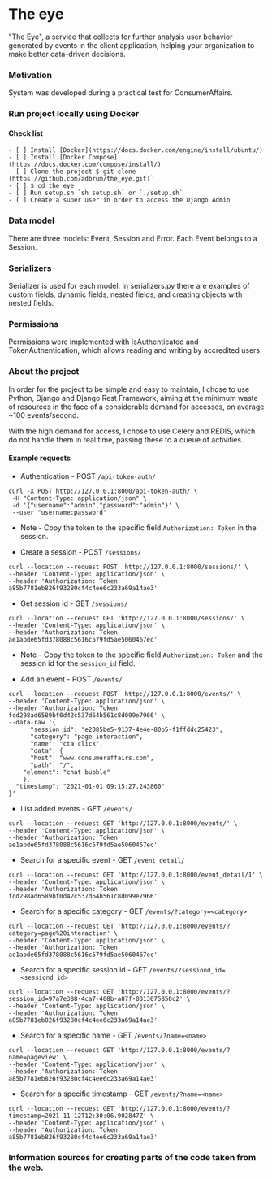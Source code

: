 # The eye

"The Eye", a service that collects for further analysis user behavior generated by events in the client application, helping your organization to make better data-driven decisions.

### Motivation

System was developed during a practical test for ConsumerAffairs.
### Run project locally using Docker
#### Check list
```
- [ ] Install [Docker](https://docs.docker.com/engine/install/ubuntu/)
- [ ] Install [Docker Compose](https://docs.docker.com/compose/install/)
- [ ] Clone the project $ git clone (https://github.com/adbrum/the_eye.git)`
- [ ] $ cd the_eye
- [ ] Run setup.sh `sh setup.sh` or `./setup.sh`
- [ ] Create a super user in order to access the Django Admin
```

### Data model

There are three models: Event, Session and Error. Each Event belongs to a Session.

### Serializers

Serializer is used for each model. In serializers.py there are examples of custom fields, dynamic fields, nested fields, and creating objects with nested fields.

### Permissions

Permissions were implemented with IsAuthenticated and TokenAuthentication, which allows reading and writing by accredited users.

### About the project

In order for the project to be simple and easy to maintain, I chose to use Python, Django and Django Rest Framework, aiming at the minimum waste of resources in the face of a considerable demand for accesses, on average ~100 events/second.

With the high demand for access, I chose to use Celery and REDIS, which do not handle them in real time, passing these to a queue of activities.

#### Example requests

- Authentication - POST `/api-token-auth/`

```
curl -X POST http://127.0.0.1:8000/api-token-auth/ \
 -H "Content-Type: application/json" \
 -d '{"username":"admin","password":"admin"}' \
 --user "username:password"
```

- Note - Copy the token to the specific field `Authorization: Token` in the session.

- Create a session - POST `/sessions/`

```
curl --location --request POST 'http://127.0.0.1:8000/sessions/' \
--header 'Content-Type: application/json' \
--header 'Authorization: Token a85b7781eb826f93280cf4c4ee6c233a69a14ae3'
```

- Get session id - GET `/sessions/`

```
curl --location --request GET 'http://127.0.0.1:8000/sessions/' \
--header 'Content-Type: application/json' \
--header 'Authorization: Token ae1abde65fd378088c5616c579fd5ae5060467ec'
```

- Note - Copy the token to the specific field `Authorization: Token` and the session id for the `session_id` field.

- Add an event - POST `/events/`

```
curl --location --request POST 'http://127.0.0.1:8000/events/' \
--header 'Content-Type: application/json' \
--header 'Authorization: Token fcd298ad6589bf0d42c537d64b561c8d099e7966' \
--data-raw '{
      "session_id": "e2085be5-9137-4e4e-80b5-f1ffddc25423",
      "category": "page interaction",
      "name": "cta click",
      "data": {
      "host": "www.consumeraffairs.com",
      "path": "/",
    "element": "chat bubble"
    },
  "timestamp": "2021-01-01 09:15:27.243860"
}'
```

- List added events - GET `/events/`

```
curl --location --request GET 'http://127.0.0.1:8000/events/' \
--header 'Content-Type: application/json' \
--header 'Authorization: Token ae1abde65fd378088c5616c579fd5ae5060467ec'
```

- Search for a specific event - GET `/event_detail/`

```
curl --location --request GET 'http://127.0.0.1:8000/event_detail/1' \
--header 'Content-Type: application/json' \
--header 'Authorization: Token fcd298ad6589bf0d42c537d64b561c8d099e7966'
```

- Search for a specific category - GET `/events/?category=<category>`

```
curl --location --request GET 'http://127.0.0.1:8000/events/?category=page%20interaction' \
--header 'Content-Type: application/json' \
--header 'Authorization: Token ae1abde65fd378088c5616c579fd5ae5060467ec'

```

- Search for a specific session id - GET `/events/?sessiond_id=<sessiond_id>`

```
curl --location --request GET 'http://127.0.0.1:8000/events/?session_id=97a7e388-4ca7-408b-a87f-0313075850c2' \
--header 'Content-Type: application/json' \
--header 'Authorization: Token a85b7781eb826f93280cf4c4ee6c233a69a14ae3'
```

- Search for a specific name - GET `/events/?name=<name>`

```
curl --location --request GET 'http://127.0.0.1:8000/events/?name=pageview' \
--header 'Content-Type: application/json' \
--header 'Authorization: Token a85b7781eb826f93280cf4c4ee6c233a69a14ae3'
```

- Search for a specific timestamp - GET `/events/?name=<name>`

```
curl --location --request GET 'http://127.0.0.1:8000/events/?timestamp=2021-11-12T12:30:06.902847Z' \
--header 'Content-Type: application/json' \
--header 'Authorization: Token a85b7781eb826f93280cf4c4ee6c233a69a14ae3'
```
### Information sources for creating parts of the code taken from the web.
